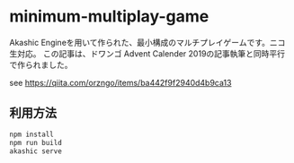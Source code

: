 # minimum-multiplay-game

Akashic Engineを用いて作られた、最小構成のマルチプレイゲームです。ニコ生対応。
この記事は、ドワンゴ Advent Calender 2019の記事執筆と同時平行で作られました。

see
https://qiita.com/orzngo/items/ba442f9f2940d4b9ca13

## 利用方法

```sh
npm install
npm run build
akashic serve
```

